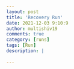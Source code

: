 ```yaml
---
layout: post
title: 'Recovery Run'
date: 2021-12-03 9:10:9
author: multishiv19
comments: true
category: [runs]
tags: [Run]
description: |
    
---
```





<div width='100%' class='strava-embed-placeholder' data-embed-type='activity' data-embed-id='6339269618'></div>
<script src='https://strava-embeds.com/embed.js'></script>
